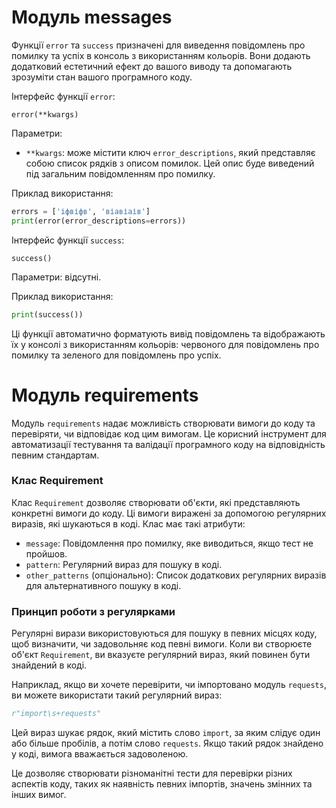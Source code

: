# Модуль messages

Функції `error` та `success` призначені для виведення повідомлень про помилку та успіх в консоль з використанням кольорів. Вони додають додатковий естетичний ефект до вашого виводу та допомагають зрозуміти стан вашого програмного коду.

Інтерфейс функції `error`:

    error(**kwargs)

Параметри:
- `**kwargs`: може містити ключ `error_descriptions`, який представляє собою список рядків з описом помилок. Цей опис буде виведений під загальним повідомленням про помилку.

Приклад використання:

```python
errors = ['іфвіфв', 'віавіаів']
print(error(error_descriptions=errors))
```

Інтерфейс функції `success`:

    success()

Параметри: відсутні.

Приклад використання:

```python
print(success())
```

Ці функції автоматично форматують вивід повідомлень та відображають їх у консолі з використанням кольорів: червоного для повідомлень про помилку та зеленого для повідомлень про успіх.



# Модуль requirements

Модуль `requirements` надає можливість створювати вимоги до коду та перевіряти, чи відповідає код цим вимогам. Це корисний інструмент для автоматизації тестування та валідації програмного коду на відповідність певним стандартам.

### Клас Requirement

Клас `Requirement` дозволяє створювати об'єкти, які представляють конкретні вимоги до коду. Ці вимоги виражені за допомогою регулярних виразів, які шукаються в коді. Клас має такі атрибути:

- `message`: Повідомлення про помилку, яке виводиться, якщо тест не пройшов.
- `pattern`: Регулярний вираз для пошуку в коді.
- `other_patterns` (опціонально): Список додаткових регулярних виразів для альтернативного пошуку в коді.

### Принцип роботи з регулярками

Регулярні вирази використовуються для пошуку в певних місцях коду, щоб визначити, чи задовольняє код певні вимоги. Коли ви створюєте об'єкт `Requirement`, ви вказуєте регулярний вираз, який повинен бути знайдений в коді.

Наприклад, якщо ви хочете перевірити, чи імпортовано модуль `requests`, ви можете використати такий регулярний вираз:

```python
r"import\s+requests"
```

Цей вираз шукає рядок, який містить слово `import`, за яким слідує один або більше пробілів, а потім слово `requests`. Якщо такий рядок знайдено у коді, вимога вважається задоволеною.

Це дозволяє створювати різноманітні тести для перевірки різних аспектів коду, таких як наявність певних імпортів, значень змінних та інших вимог.

